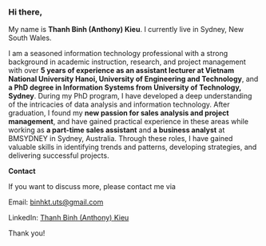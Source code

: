 ### Hi there,

My name is **Thanh Binh (Anthony) Kieu**. I currently live in Sydney, New South Wales.

I am a seasoned information technology professional with a strong background in academic instruction, research, and project management with over **5 years of experience as an assistant lecturer at Vietnam National University Hanoi, University of Engineering and Technology**, and **a PhD degree in Information Systems from University of Technology, Sydney**. During my PhD program, I have developed a deep understanding of the intricacies of data analysis and information technology. After graduation, I found my **new passion for sales analysis and project management**, and have gained practical experience in these areas while working as **a part-time sales assistant** and **a business analyst** at BMSYDNEY in Sydney, Australia. Through these roles, I have gained valuable skills in identifying trends and patterns, developing strategies, and delivering successful projects.

**Contact**

If you want to discuss more, please contact me via

Email: binhkt.uts@gmail.com

LinkedIn: [Thanh Binh (Anthony) Kieu](https://www.linkedin.com/in/thanh-binh-kieu-9865923b/)

Thank you!
